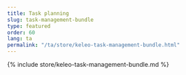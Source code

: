 ```yaml
---
title: Task planning
slug: task-management-bundle
type: featured
order: 60
lang: ta
permalink: "/ta/store/keleo-task-management-bundle.html"
---
```


{% include store/keleo-task-management-bundle.md %}
